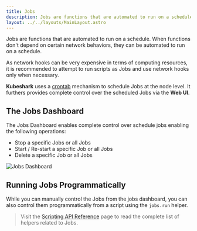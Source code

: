 ```yaml
---
title: Jobs
description: Jobs are functions that are automated to run on a schedule. When functions don't depend on certain network behaviors, they can be automated to run on a schedule. 
layout: ../../layouts/MainLayout.astro
---
```


Jobs are functions that are automated to run on a schedule. When functions don't depend on certain network behaviors, they can be automated to run on a schedule. 

As network hooks can be very expensive in terms of computing resources, it is recommended to attempt to run scripts as Jobs and use network hooks only when necessary.

**Kubeshark** uses a [crontab](https://crontab.guru/) mechanism to schedule Jobs at the node level. It furthers provides complete control over the scheduled Jobs via the **Web UI**.


## The Jobs Dashboard
The Jobs Dashboard enables complete control over schedule jobs enabling the following operations:
- Stop a specific Jobs or all Jobs
- Start / Re-start a specific Job or all Jobs
- Delete a specific Job or all Jobs

![Jobs Dashboard](/jobs-dashboard.png)

## Running Jobs Programmatically

While you can manually control the Jobs from the jobs dashboard, you can also control them programmatically from a script using the `jobs.run` helper.

> Visit the [Scripting API Reference](/en/scripting_api_reference#jobs) page to read the complete list of helpers related to Jobs.
